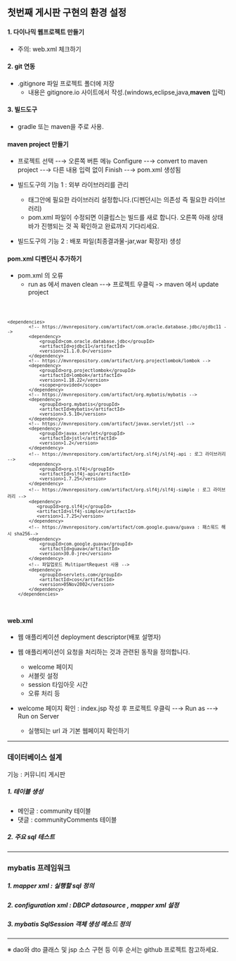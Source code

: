 ## 첫번째 게시판 구현의 환경 설정

#### 1. 다이나믹 웹프로젝트 만들기
* 주의: web.xml 체크하기

#### 2. git 연동
* .gitignore 파일 프로젝트 폴더에 저장
   * 내용은 gitignore.io 사이트에서 작성.(windows,eclipse,java,__maven__ 입력)

#### 3. 빌드도구
* gradle 또는 maven을 주로 사용.

#### maven project 만들기
+ 프로젝트 선택 --→ 오른쪽 버튼 메뉴 Configure --→ convert to maven project --→ 다른 내용 입력 없이 Finish --→ pom.xml 생성됨
+ 빌드도구의 기능 1 : 외부 라이브러리를 관리
	+ <dependencies></dependencies> 태그안에 필요한 라이브러리 설정합니다.(디펜던시는 의존성 즉 필요한 라이브러리)
	+ pom.xml 파일이 수정되면 이클립스는 빌드를 새로 합니다. 오른쪽 아래 상태바가 진행되는 것 꼭 확인하고 완료까지 기다리세요.

+ 빌드도구의 기능 2 : 배포 파일(최종결과물-jar,war 확장자) 생성

#### pom.xml  디펜던시 추가하기
+ pom.xml 의 오류
	+ run as 에서 maven clean --→ 프로젝트 우클릭 -> maven 에서 update project
	
<code>

	<dependencies>
			<!-- https://mvnrepository.com/artifact/com.oracle.database.jdbc/ojdbc11 -->
			<dependency>
				<groupId>com.oracle.database.jdbc</groupId>
				<artifactId>ojdbc11</artifactId>
				<version>21.1.0.0</version>
			</dependency>
			<!-- https://mvnrepository.com/artifact/org.projectlombok/lombok -->
			<dependency>
				<groupId>org.projectlombok</groupId>
				<artifactId>lombok</artifactId>
				<version>1.18.22</version>
				<scope>provided</scope>
			</dependency>
			<!-- https://mvnrepository.com/artifact/org.mybatis/mybatis -->
			<dependency>
				<groupId>org.mybatis</groupId>
				<artifactId>mybatis</artifactId>
				<version>3.5.10</version>
			</dependency>
			<!-- https://mvnrepository.com/artifact/javax.servlet/jstl -->
			<dependency>
				<groupId>javax.servlet</groupId>
				<artifactId>jstl</artifactId>
				<version>1.2</version>
			</dependency>
			<!-- https://mvnrepository.com/artifact/org.slf4j/slf4j-api : 로그 라이브러리 -->
			<dependency>
			    <groupId>org.slf4j</groupId>
			    <artifactId>slf4j-api</artifactId>
			    <version>1.7.25</version>
			</dependency>
			<!-- https://mvnrepository.com/artifact/org.slf4j/slf4j-simple : 로그 라이브러리 -->
			<dependency>
			   <groupId>org.slf4j</groupId>
			   <artifactId>slf4j-simple</artifactId>
			   <version>1.7.25</version>
			</dependency>		
			<!-- https://mvnrepository.com/artifact/com.google.guava/guava : 패스워드 해시 sha256-->
			<dependency>
			    <groupId>com.google.guava</groupId>
			    <artifactId>guava</artifactId>
			    <version>30.0-jre</version>
			</dependency>
			<!-- 파일업로드 MultipartRequest 사용 -->
			<dependency>
				<groupId>servlets.com</groupId>
				<artifactId>cos</artifactId>
				<version>05Nov2002</version>
			</dependency>
		</dependencies>			
</code>

#### web.xml 
+ 웹 애플리케이션 deployment descriptor(배포 설명자)
+ 웹 애플리케이션이 요청을 처리하는 것과 관련된 동작을 정의합니다. 

	+ welcome 페이지
	+ 서블릿 설정
	+ session 타임아웃 시간
	+ 오류 처리 등

+ 	welcome 페이지 확인 : index.jsp 작성 후 프로젝트 우클릭 --→ Run as --→ Run on Server
	+ 실행되는 url 과 기본 웹페이지 확인하기

<hr>

### 데이터베이스 설계
기능 : 커뮤니티 게시판

##### 1. 테이블 생성
+ 메인글 : community 테이블
+ 댓글 : communityComments 테이블 

##### 2. 주요 sql 테스트
<hr>

### mybatis 프레임워크 

##### 1. mapper xml : 실행할 sql 정의

##### 2. configuration xml : DBCP datasource , mapper xml 설정

##### 3. mybatis SqlSession 객체 생성 메소드 정의

<hr>

※ dao와 dto 클래스 및 jsp 소스 구현 등 이후 순서는 github 프로젝트 참고하세요.
